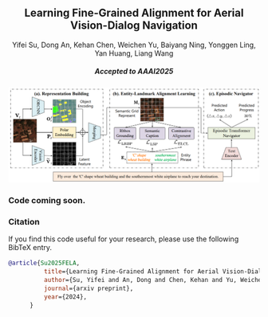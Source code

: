 <h2 align="center">Learning Fine-Grained Alignment for Aerial Vision-Dialog Navigation</h2>

<center>Yifei Su, Dong An, Kehan Chen, Weichen Yu, Baiyang Ning, Yonggen Ling, Yan Huang, Liang Wang
</center>
<h5 align="center">Accepted to AAAI2025 </h5>

<img src="assert/overview.png" alt="overview" style="zoom: 80%;" />



### Code coming soon.



### Citation

If you find this code useful for your research, please use the following BibTeX entry.

```bibtex
@article{Su2025FELA,
          title={Learning Fine-Grained Alignment for Aerial Vision-Dialog Navigation},
          author={Su, Yifei and An, Dong and Chen, Kehan and Yu, Weichen and Ning, Baiyang and Ling, Yonggen and Huang, Yan and Wang, Liang},
          journal={arxiv preprint},
          year={2024},
      }
```

